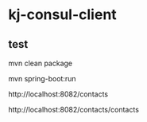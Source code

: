 # kj-consul-client


## test

mvn clean package

mvn spring-boot:run


http://localhost:8082/contacts

http://localhost:8082/contacts/contacts
